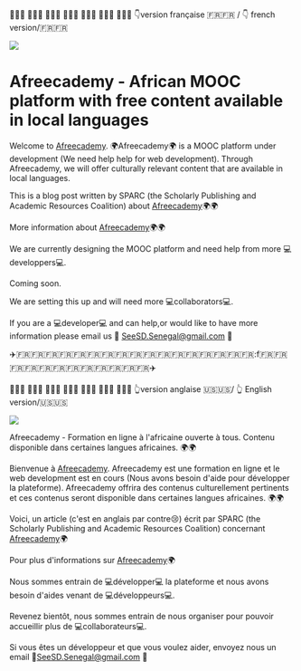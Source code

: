👩🏾‍🏫 👩🏻‍⚕️ 👩🏿‍💻 👩🏽‍🚀 👩🏻‍🌾 👩🏼‍🔬 👩🏽‍💼 :point_down:version française :fr::fr: / :point_down: french version/:fr::fr:


![](https://cdn0.vox-cdn.com/thumbor/t7nbkV1BjrAO3k0FVN9WAWg6M2E=/2800x0/filters:no_upscale()/cdn0.vox-cdn.com/uploads/chorus_asset/file/3397248/GIF3_1200x675_v2.0.gif)

Afreecademy - African MOOC platform with free content available in local languages
============

Welcome to [Afreecademy](http://afreecademy.org). :earth_africa:Afreecademy:earth_africa: is a MOOC platform under development (We need help help for web development). Through Afreecademy, we will offer culturally relevant content that are available in local languages. 

This is a blog post written by SPARC (the Scholarly Publishing and Academic Resources Coalition) about [Afreecademy](http://www.opportunitiesforafricans.com/2016-opencon-conference-for-studentearly-career-professionals-washington-dc-usa-fully-funded-scholarships-available/):earth_africa::earth_africa:

More information about [Afreecademy](https://www.seesd.org/online-plateform):earth_africa::earth_africa:

We are currently designing the MOOC platform and need help from more :computer:developpers:computer:. 

Coming soon. 

We are setting this up and will need more :computer:collaborators:computer:. 

If you are a :computer:developer:computer: and can help,or would like to have more information please email us :email: SeeSD.Senegal@gmail.com :email:

:airplane::fr::fr::fr::fr::fr::fr::fr::fr::fr::fr::fr::fr::fr::fr::fr::fr::fr::f:fr::fr::fr::fr::fr::fr::fr::fr::fr::fr::fr::fr::airplane:

👩🏾‍🏫 👩🏻‍⚕️ 👩🏿‍💻 👩🏽‍🚀 👩🏻‍🌾 👩🏼‍🔬 👩🏽‍💼 :point_up_2:version anglaise :us::us:/ :point_up_2: English version/:us::us:


![](https://cdn0.vox-cdn.com/thumbor/8m77shPmLjOFwQ2jGMg4bOk4eyE=/2800x0/filters:no_upscale()/cdn0.vox-cdn.com/uploads/chorus_asset/file/3397278/GIF2_1200x675_v2.0.gif)

Afreecademy - Formation en ligne à l'africaine ouverte à tous. Contenu disponible dans certaines langues africaines. :earth_africa::earth_africa: 

Bienvenue à [Afreecademy](http://afreecademy.org). Afreecademy est une formation en ligne et le web development est en cours (Nous avons besoin d'aide pour développer la plateforme). Afreecademy offrira des contenus culturellement pertinents et ces contenus seront disponible dans certaines langues africaines. :earth_africa::earth_africa:

Voici, un article (c'est en anglais par contre:cry:) écrit par SPARC (the Scholarly Publishing and Academic Resources Coalition) concernant [Afreecademy](http://www.opportunitiesforafricans.com/2016-opencon-conference-for-studentearly-career-professionals-washington-dc-usa-fully-funded-scholarships-available/):earth_africa:

Pour plus d'informations sur [Afreecademy](https://www.seesd.org/online-plateform):earth_africa:

Nous sommes entrain de :computer:développer:computer: la plateforme et nous avons besoin d'aides venant de :computer:développeurs:computer:.   

Revenez bientôt, nous sommes entrain de nous organiser pour pouvoir accueillir plus de :computer:collaborateurs:computer:. 
 
Si vous êtes un développeur et que vous voulez aider, envoyez nous un email :email:SeeSD.Senegal@gmail.com :email:
